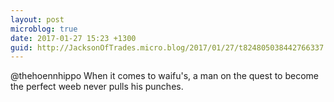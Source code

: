 ```yaml
---
layout: post
microblog: true
date: 2017-01-27 15:23 +1300
guid: http://JacksonOfTrades.micro.blog/2017/01/27/t824805038442766337.html
---
```

@thehoennhippo When it comes to waifu's, a man on the quest to become the perfect weeb never pulls his punches.
